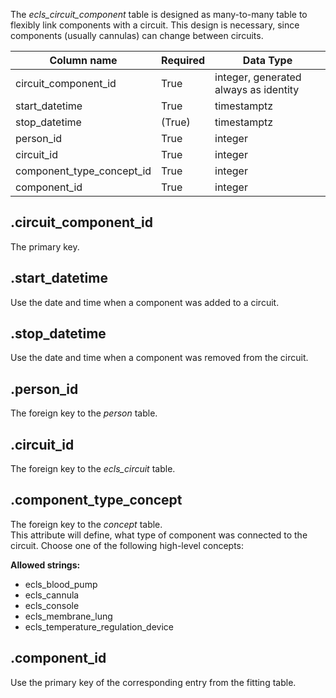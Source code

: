 The _ecls_circuit_component_ table is designed as many-to-many table to
flexibly link components with a circuit. This design is necessary, since
components (usually cannulas) can change between circuits.

| Column name               | Required | Data Type                             |
| ------------------------- | -------- | ------------------------------------- |
| circuit_component_id      | True     | integer, generated always as identity |
| start_datetime            | True     | timestamptz                           |
| stop_datetime             | (True)   | timestamptz                           |
| person_id                 | True     | integer                               |
| circuit_id                | True     | integer                               |
| component_type_concept_id | True     | integer                               |
| component_id              | True     | integer                               |

## .circuit_component_id

The primary key.

## .start_datetime

Use the date and time when a component was added to a circuit.

## .stop_datetime

Use the date and time when a component was removed from the circuit.

## .person_id

The foreign key to the _person_ table.

## .circuit_id

The foreign key to the _ecls_circuit_ table.

## .component_type_concept

The foreign key to the _concept_ table. <br>
This attribute will define, what type of component was connected to the
circuit. Choose one of the following high-level concepts:

**Allowed strings:**

- ecls_blood_pump
- ecls_cannula
- ecls_console
- ecls_membrane_lung
- ecls_temperature_regulation_device

## .component_id

Use the primary key of the corresponding entry from the fitting table.
